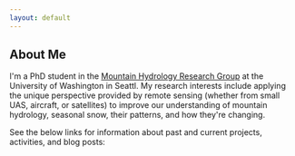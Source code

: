 ```yaml
---
layout: default
---
```


## About Me

I'm a PhD student in the [Mountain Hydrology Research Group](https://depts.washington.edu/mtnhydr/) at the University of Washington in Seattl. My research interests include applying the unique perspective provided by remote sensing (whether from small UAS, aircraft, or satellites) to improve our understanding of mountain hydrology, seasonal snow, their patterns, and how they're changing. 

See the below links for information about past and current projects, activities, and blog posts: